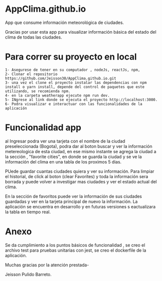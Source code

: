 # AppClima.github.io
App que consume información meteorológica de ciudades.

Gracias por usar esta app para visualizar información básica del estado del clima de todas las ciudades.

# Para correr su proyecto en local
    1- Asegurese de tener en su computador , nodeJs, reactJs, npm, 
    2- Clonar el repositorio https://github.com/Jeisson30/AppClima.github.io.git
    3- una vez el clone el proyecto instalar las dependencias con npm install o yarn install, depende del control de paquetes que este utilizando, se recomienda npm.
    4- en la carpeta weatherapp ejecute npm run dev.
    5- INgrese al link donde se ejecuta el proyecto http://localhost:3000.
    6- Podra visualizar e interactuar con las funcionalidades de la aplicación

# Funcionalidad app

al Ingresar podra ver una tarjeta con el nombre de la ciudad preseleccionada (Bogota), podra dar al boton buscar y
ver la información metereologica de esta ciudad, en ese mismo instante se agrega la ciudad a la sección , "favorite cities", en donde se guarda la ciudad y se ve la información del clima en una tabla de los proximos 5 dias. 

PUede guardar cuantas ciudades quiera y ver su información.
Para limpiar el historial, de click al boton (clear Favorites) y toda la información sera borrada y puede volver
a investigar mas ciudades y ver el estado actual del clima.

En la sección de favoritos puede ver la información de sus ciudades guardadas y ver en la tarjeta principal de nuevo la información.
La aplicación se encuentra en desarrollo y en futuras versiones s eactualizara la tabla en tiempo real.

# Anexo

Se da cumplimiento a los puntos básicos de funcionalidad , se creo el archivo test para pruebas unitarias con jest,
se creo el dockerfile de la aplicación.

Muchas gracias por la atención prestada-

Jeisson Pulido Barreto.

